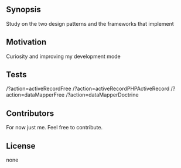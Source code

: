 ## Synopsis

Study on the two design patterns and the frameworks that implement

## Motivation

Curiosity and improving my development mode

## Tests

/?action=activeRecordFree
/?action=activeRecordPHPActiveRecord
/?action=dataMapperFree
/?action=dataMapperDoctrine

## Contributors

For now just me. Feel free to contribute.

## License

none